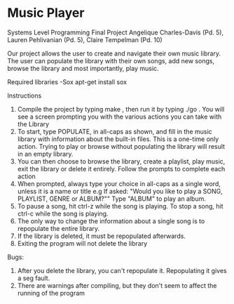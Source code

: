 # Music Player
Systems Level Programming Final Project
Angelique Charles-Davis (Pd. 5), Lauren Pehlivanian (Pd. 5), Claire Tempelman (Pd. 10)

Our project allows the user to create and navigate their own music library. The user can populate the library with their own songs, add new songs, browse the library and most importantly, play music.

Required libraries
-Sox
  apt-get install sox

Instructions
1. Compile the project by typing make , then run it by typing ./go . You will see a screen prompting you with the various actions you can take with the Library
3. To start, type POPULATE, in all-caps as shown, and fill in the music library with information about the built-in files. This is a one-time only action. Trying to play or browse without populating the library will result in an empty library.
4. You can then choose to browse the library, create a playlist, play music, exit the library or delete it entirely. Follow the prompts to complete each action
5. When prompted, always type your choice in all-caps as a single word, unless it is a name or title
  e.g If asked: "Would you like to play a SONG, PLAYLIST, GENRE or ALBUM?"" Type "ALBUM" to play an album.
6. To pause a song, hit ctrl-z while the song is playing. To stop a song, hit ctrl-c while the song is playing.
7. The only way to change the information about a single song is to repopulate the entire library.
8. If the library is deleted, it must be repopulated afterwards.
9. Exiting the program will not delete the library

Bugs:
1. After you delete the library, you can't repopulate it. Repopulating it gives a seg fault.
2. There are warnings after compiling, but they don't seem to affect the running of the program
